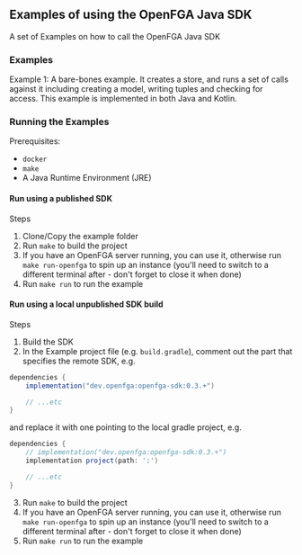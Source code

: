 ## Examples of using the OpenFGA Java SDK

A set of Examples on how to call the OpenFGA Java SDK

### Examples
Example 1:
A bare-bones example. It creates a store, and runs a set of calls against it including creating a model, writing tuples and checking for access.
This example is implemented in both Java and Kotlin.


### Running the Examples

Prerequisites:
- `docker`
- `make`
- A Java Runtime Environment (JRE)

#### Run using a published SDK

Steps
1. Clone/Copy the example folder
2. Run `make` to build the project
3. If you have an OpenFGA server running, you can use it, otherwise run `make run-openfga` to spin up an instance (you'll need to switch to a different terminal after - don't forget to close it when done)
4. Run `make run` to run the example

#### Run using a local unpublished SDK build

Steps
1. Build the SDK
2. In the Example project file (e.g. `build.gradle`), comment out the part that specifies the remote SDK, e.g.
```groovy
dependencies {
    implementation("dev.openfga:openfga-sdk:0.3.+")

    // ...etc
}
```
and replace it with one pointing to the local gradle project, e.g.
```groovy
dependencies {
    // implementation("dev.openfga:openfga-sdk:0.3.+")
    implementation project(path: ':')

    // ...etc
}
```
3. Run `make` to build the project
4. If you have an OpenFGA server running, you can use it, otherwise run `make run-openfga` to spin up an instance (you'll need to switch to a different terminal after - don't forget to close it when done)
5. Run `make run` to run the example
